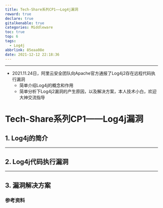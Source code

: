 ```yaml
---
title: Tech-Share系列CP1——Log4j漏洞
reward: true
declare: true
gitalkenable: true
categories: Middleware
toc: true
top: 6
tags:
  - Log4j
abbrlink: 85eaa08e
date: 2021-12-12 22:18:36
---
```

---

* 2021.11.24日，阿里云安全团队向Apache官方通报了Log4j2存在远程代码执行漏洞
  * 简单介绍Log4j的概念和作用
  * 简单分析下Log4j2漏洞的产生原因，以及解决方案，本人技术小白，欢迎大神交流指导

<!-- more -->

# Tech-Share系列CP1——Log4j漏洞

## 1. Log4j的简介







---

## 2. Log4j代码执行漏洞







---

## 3. 漏洞解决方案





### 参考资料



